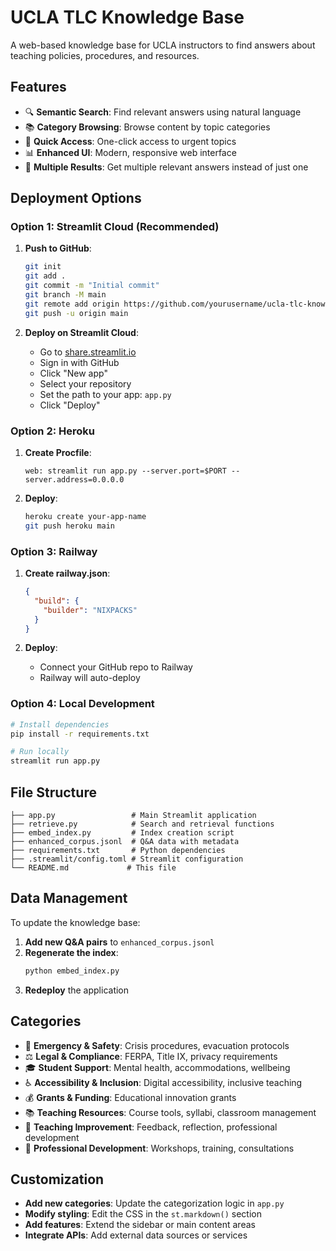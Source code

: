 # UCLA TLC Knowledge Base

A web-based knowledge base for UCLA instructors to find answers about teaching policies, procedures, and resources.

## Features

- 🔍 **Semantic Search**: Find relevant answers using natural language
- 📚 **Category Browsing**: Browse content by topic categories
- 🚨 **Quick Access**: One-click access to urgent topics
- 📊 **Enhanced UI**: Modern, responsive web interface
- 🎯 **Multiple Results**: Get multiple relevant answers instead of just one

## Deployment Options

### Option 1: Streamlit Cloud (Recommended)

1. **Push to GitHub**:
   ```bash
   git init
   git add .
   git commit -m "Initial commit"
   git branch -M main
   git remote add origin https://github.com/yourusername/ucla-tlc-knowledge-base.git
   git push -u origin main
   ```

2. **Deploy on Streamlit Cloud**:
   - Go to [share.streamlit.io](https://share.streamlit.io)
   - Sign in with GitHub
   - Click "New app"
   - Select your repository
   - Set the path to your app: `app.py`
   - Click "Deploy"

### Option 2: Heroku

1. **Create Procfile**:
   ```
   web: streamlit run app.py --server.port=$PORT --server.address=0.0.0.0
   ```

2. **Deploy**:
   ```bash
   heroku create your-app-name
   git push heroku main
   ```

### Option 3: Railway

1. **Create railway.json**:
   ```json
   {
     "build": {
       "builder": "NIXPACKS"
     }
   }
   ```

2. **Deploy**:
   - Connect your GitHub repo to Railway
   - Railway will auto-deploy

### Option 4: Local Development

```bash
# Install dependencies
pip install -r requirements.txt

# Run locally
streamlit run app.py
```

## File Structure

```
├── app.py                 # Main Streamlit application
├── retrieve.py            # Search and retrieval functions
├── embed_index.py         # Index creation script
├── enhanced_corpus.jsonl  # Q&A data with metadata
├── requirements.txt       # Python dependencies
├── .streamlit/config.toml # Streamlit configuration
└── README.md             # This file
```

## Data Management

To update the knowledge base:

1. **Add new Q&A pairs** to `enhanced_corpus.jsonl`
2. **Regenerate the index**:
   ```bash
   python embed_index.py
   ```
3. **Redeploy** the application

## Categories

- 🚨 **Emergency & Safety**: Crisis procedures, evacuation protocols
- ⚖️ **Legal & Compliance**: FERPA, Title IX, privacy requirements
- 🎓 **Student Support**: Mental health, accommodations, wellbeing
- ♿ **Accessibility & Inclusion**: Digital accessibility, inclusive teaching
- 💰 **Grants & Funding**: Educational innovation grants
- 📚 **Teaching Resources**: Course tools, syllabi, classroom management
- 🔄 **Teaching Improvement**: Feedback, reflection, professional development
- 👥 **Professional Development**: Workshops, training, consultations

## Customization

- **Add new categories**: Update the categorization logic in `app.py`
- **Modify styling**: Edit the CSS in the `st.markdown()` section
- **Add features**: Extend the sidebar or main content areas
- **Integrate APIs**: Add external data sources or services 